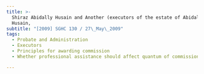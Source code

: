 ```yaml
---
title: >-
  Shiraz Abidally Husain and Another (executors of the estate of Abidally Abdul
  Husain,
subtitle: "[2009] SGHC 130 / 27\_May\_2009"
tags:
  - Probate and Administration
  - Executors
  - Principles for awarding commission
  - Whether professional assistance should affect quantum of commission

---
```


